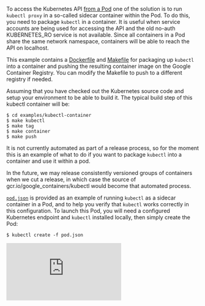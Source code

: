 To access the Kubernetes API [from a Pod](https://kubernetes.io/docs/concepts/cluster-administration/proxies/) one of the solution is to run `kubectl proxy` in a so-called sidecar container within the Pod. To do this, you need to package `kubectl` in a container. It is useful when service accounts are being used for accessing the API and the old no-auth KUBERNETES_RO service is not available. Since all containers in a Pod share the same network namespace, containers will be able to reach the API on localhost.

This example contains a [Dockerfile](Dockerfile) and [Makefile](Makefile) for packaging up `kubectl` into
a container and pushing the resulting container image on the Google Container Registry. You can modify the Makefile to push to a different registry if needed.

Assuming that you have checked out the Kubernetes source code and setup your environment to be able to build it. The typical build step of this kubectl container will be:

    $ cd examples/kubectl-container
    $ make kubectl
    $ make tag
    $ make container
    $ make push

It is not currently automated as part of a release process, so for the moment
this is an example of what to do if you want to package `kubectl` into a
container and use it within a pod.

In the future, we may release consistently versioned groups of containers when
we cut a release, in which case the source of gcr.io/google_containers/kubectl
would become that automated process.

[```pod.json```](pod.json) is provided as an example of running `kubectl` as a sidecar
container in a Pod, and to help you verify that `kubectl` works correctly in
this configuration. To launch this Pod, you will need a configured Kubernetes endpoint and `kubectl` installed locally, then simply create the Pod:

    $ kubectl create -f pod.json


<!-- BEGIN MUNGE: GENERATED_ANALYTICS -->
[![Analytics](https://kubernetes-site.appspot.com/UA-36037335-10/GitHub/examples/kubectl-container/README.md?pixel)]()
<!-- END MUNGE: GENERATED_ANALYTICS -->
